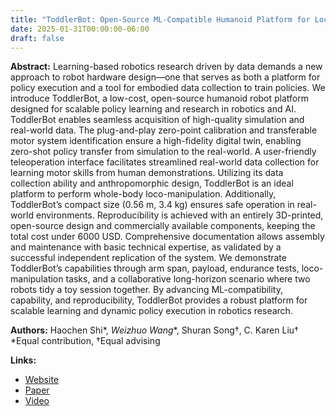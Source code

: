 ```yaml
---
title: "ToddlerBot: Open-Source ML-Compatible Humanoid Platform for Loco-Manipulation"
date: 2025-01-31T00:00:00-06:00
draft: false
---
```


**Abstract:**
Learning-based robotics research driven by data demands a new approach to robot hardware design—one that serves as both a platform for policy execution and a tool for embodied data collection to train policies. We introduce ToddlerBot, a low-cost, open-source humanoid robot platform designed for scalable policy learning and research in robotics and AI. ToddlerBot enables seamless acquisition of high-quality simulation and real-world data. The plug-and-play zero-point calibration and transferable motor system identification ensure a high-fidelity digital twin, enabling zero-shot policy transfer from simulation to the real-world. A user-friendly teleoperation interface facilitates streamlined real-world data collection for learning motor skills from human demonstrations. Utilizing its data collection ability and anthropomorphic design, ToddlerBot is an ideal platform to perform whole-body loco-manipulation. Additionally, ToddlerBot’s compact size (0.56 m, 3.4 kg) ensures safe operation in real-world environments. Reproducibility is achieved with an entirely 3D-printed, open-source design and commercially available components, keeping the total cost under 6000 USD. Comprehensive documentation allows assembly and maintenance with basic technical expertise, as validated by a successful independent replication of the system. We demonstrate ToddlerBot’s capabilities through arm span, payload, endurance tests, loco-manipulation tasks, and a collaborative long-horizon scenario where two robots tidy a toy session together. By advancing ML-compatibility, capability, and reproducibility, ToddlerBot provides a robust platform for scalable learning and dynamic policy execution in robotics research. 

**Authors:** 
Haochen Shi*, _Weizhuo Wang_*, Shuran Song†,  C. Karen Liu†
*Equal contribution, †Equal advising

**Links:**
- [Website](https://toddlerbot.github.io)
- [Paper](https://toddlerbot.github.io)
- [Video](https://www.youtube.com/watch?v=A43QxHSgLyM)